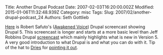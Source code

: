 Title: Another Drupal Podcast
Date: 2007-02-03T16:20:00.002Z
Modified: 2015-01-06T11:32:48.939Z
Category: misc
Tags: 
Slug: 2007/02/another-drupal-podcast_24
Authors: Seth Gottlieb

[Here](http://ftp.osuosl.org/pub/drupal/files/videocasts/5-tour.mov) is Robert Safuto's ([Awakened Voice](http://www.awakenedvoice.com/)) Drupal screencast showing Drupal 5.   This screencast is longer and starts at a more basic level than Jeff Robbins Drupal [screencast](http://ftp.osuosl.org/pub/drupal/files/videocasts/5-whats-new.mp4) which mainly highlights what is new in Version 5.  A very good introduction to what Drupal is and what you can do with it.  Tip of the hat to [Dries](http://www.buytaert.net/) for [pointing it out](http://www.buytaert.net/drupal-5-introduction).
